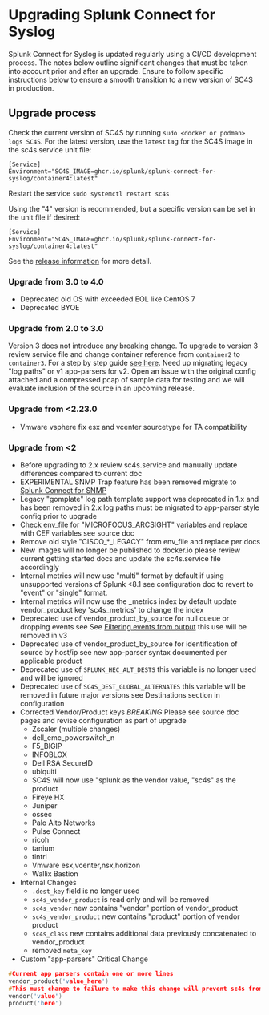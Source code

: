 # Upgrading Splunk Connect for Syslog

Splunk Connect for Syslog is updated regularly using a CI/CD development process.  The notes below outline significant changes that
must be taken into account prior and after an upgrade.  Ensure to follow specific instructions below to ensure a smooth
transition to a new version of SC4S in production.

## Upgrade process

Check the current version of SC4S by running ```sudo <docker or podman> logs SC4S```. For the latest version, use the
`latest` tag for the SC4S image in the sc4s.service unit file:

```
[Service]
Environment="SC4S_IMAGE=ghcr.io/splunk/splunk-connect-for-syslog/container4:latest"
```

Restart the service
```sudo systemctl restart sc4s```

Using the "4" version is recommended, but a specific version can be set in the unit file if desired:

```
[Service]
Environment="SC4S_IMAGE=ghcr.io/splunk/splunk-connect-for-syslog/container4:latest"
```

See the [release information](https://github.com/splunk/splunk-connect-for-syslog/releases) for more detail.

### Upgrade from 3.0 to 4.0

* Deprecated old OS with exceeded EOL like CentOS 7
* Deprecated BYOE

### Upgrade from 2.0 to 3.0
Version 3 does not introduce any breaking change. To upgrade to version 3 review service file and change container reference from `container2` to `container3`.
For a step by step guide [see here](./v3_upgrade.md).
Need up migrating legacy "log paths" or v1 app-parsers for v2. Open an issue with the original config attached and a compressed pcap of sample data for testing and we will evaluate inclusion of the source in an upcoming release.

### Upgrade from <2.23.0

* Vmware vsphere fix esx and vcenter sourcetype for TA compatibility

### Upgrade from <2

* Before upgrading to 2.x review sc4s.service and manually update differences compared to current doc
* EXPERIMENTAL SNMP Trap feature has been removed migrate to [Splunk Connect for SNMP](https://splunk.github.io/splunk-connect-for-snmp)
* Legacy "gomplate" log path template support was deprecated in 1.x and has been removed in 2.x log paths must be migrated to app-parser style config prior to upgrade
* Check env_file for "MICROFOCUS_ARCSIGHT" variables and replace with CEF variables see source doc
* Remove old style "CISCO_*_LEGACY" from env_file and replace per docs
* New images will no longer be published to docker.io please review current getting started docs and update the sc4s.service file accordingly
* Internal metrics will now use "multi" format by default if using unsupported versions of Splunk <8.1 see configuration doc to revert to "event" or "single" format.
* Internal metrics will now use the _metrics index by default update vendor_product key 'sc4s_metrics' to change the index
* Deprecated use of vendor_product_by_source for null queue or dropping events see See [Filtering events from output](https://splunk.github.io/splunk-connect-for-syslog/main/sources/) this use will be removed in v3
* Deprecated use of vendor_product_by_source for identification of source by host/ip see new app-parser syntax documented per applicable product
* Deprecated use of `SPLUNK_HEC_ALT_DESTS` this variable is no longer used and will be ignored
* Deprecated use of `SC4S_DEST_GLOBAL_ALTERNATES` this variable will be removed in future major versions see Destinations section in configuration
* Corrected Vendor/Product keys *BREAKING* Please see source doc pages and revise configuration as part of upgrade
  * Zscaler (multiple changes)
  * dell_emc_powerswitch_n
  * F5_BIGIP
  * INFOBLOX
  * Dell RSA SecureID
  * ubiquiti
  * SC4S will now use "splunk as the vendor value, "sc4s" as the product
  * Fireye HX
  * Juniper
  * ossec
  * Palo Alto Networks
  * Pulse Connect
  * ricoh
  * tanium
  * tintri
  * Vmware esx,vcenter,nsx,horizon
  * Wallix Bastion
* Internal Changes
  * `.dest_key` field is no longer used
  * `sc4s_vendor_product` is read only and will be removed
  * `sc4s_vendor` new contains "vendor" portion of vendor_product
  * `sc4s_vendor_product` new contains "product" portion of vendor product
  * `sc4s_class` new contains additional data previously concatenated to vendor_product
  * removed `meta_key`
* Custom "app-parsers" Critical Change

```c
#Current app parsers contain one or more lines
vendor_product('value_here')
#This must change to failure to make this change will prevent sc4s from starting
vendor('value')
product('here')
```
